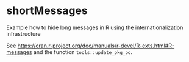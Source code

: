 # shortMessages
Example how to hide long messages in R using the internationalization infrastructure

See https://cran.r-project.org/doc/manuals/r-devel/R-exts.html#R-messages and the function `tools::update_pkg_po`.
